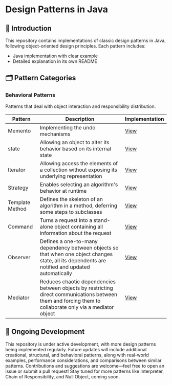 # Design Patterns in Java

## 🌟 Introduction

This repository contains implementations of classic design patterns in Java, following object-oriented design
principles. Each pattern includes:

- Java implementation with clear example
- Detailed explanation in its own README

## 🗂 Pattern Categories

[//]: # (### Creational Patterns)

[//]: # ()

[//]: # (Patterns that deal with object creation mechanisms.)

[//]: # ()

[//]: # (| Pattern                                         | Description                                    | Implementation                      |)

[//]: # (|-------------------------------------------------|------------------------------------------------|-------------------------------------|)

[//]: # (| [Singleton]&#40;creational/singleton&#41;               | Ensures a class has only one instance          | [View]&#40;creational/singleton&#41;        |)

[//]: # (| [Factory Method]&#40;creational/factory-method&#41;     | Creates objects without specifying exact class | [View]&#40;creational/factory-method&#41;   |)

[//]: # (| [Abstract Factory]&#40;creational/abstract-factory&#41; | Creates families of related objects            | [View]&#40;creational/abstract-factory&#41; |)

[//]: # (| [Builder]&#40;creational/builder&#41;                   | Constructs complex objects step by step        | [View]&#40;creational/builder&#41;          |)

[//]: # (| [Prototype]&#40;creational/prototype&#41;               | Creates new objects by cloning prototypes      | [View]&#40;creational/prototype&#41;        |)

[//]: # ()

[//]: # (### Structural Patterns)

[//]: # ()

[//]: # (Patterns that deal with object composition and class relationships.)

[//]: # ()

[//]: # (| Pattern                           | Description                                       | Implementation               |)

[//]: # (|-----------------------------------|---------------------------------------------------|------------------------------|)

[//]: # (| [Adapter]&#40;structural/adapter&#41;     | Bridges incompatible interfaces                   | [View]&#40;structural/adapter&#41;   |)

[//]: # (| [Composite]&#40;structural/composite&#41; | Treats individual and composite objects uniformly | [View]&#40;structural/composite&#41; |)

[//]: # (| [Proxy]&#40;structural/proxy&#41;         | Provides a placeholder for another object         | [View]&#40;structural/proxy&#41;     |)

[//]: # (| [Flyweight]&#40;structural/flyweight&#41; | Shares objects to reduce memory usage             | [View]&#40;structural/flyweight&#41; |)

[//]: # (| [Facade]&#40;structural/facade&#41;       | Provides a simplified interface to a subsystem    | [View]&#40;structural/facade&#41;    |)

[//]: # (| [Bridge]&#40;structural/bridge&#41;       | Separates abstraction from implementation         | [View]&#40;structural/bridge&#41;    |)

### Behavioral Patterns

Patterns that deal with object interaction and responsibility distribution.

| Pattern         | Description                                                                                                                                               | Implementation                                                           |
|-----------------|-----------------------------------------------------------------------------------------------------------------------------------------------------------|--------------------------------------------------------------------------|
| Memento         | Implementing the undo mechanisms                                                                                                                          | [View](src/main/java/design_patterns/behavioral/momento_pattern)         |
| state           | Allowing an object to alter its behavior based on its internal state                                                                                      | [View](src/main/java/design_patterns/behavioral/state_pattern)           |
| Iterator        | Allowing access the elements of a collection without exposing its underlying representation                                                               | [View](src/main/java/design_patterns/behavioral/iterator_pattern)        |                                         
| Strategy        | Enables selecting an algorithm's behavior at runtime                                                                                                      | [View](src/main/java/design_patterns/behavioral/strategy_pattern)        |
| Template Method | Defines the skeleton of an algorithm in a method, deferring some steps to subclasses                                                                      | [View](src/main/java/design_patterns/behavioral/template_method_pattern) |
| Command         | Turns a request into a stand-alone object containing all information about the request                                                                    | [View](src/main/java/design_patterns/behavioral/command_pattern)         |
| Observer        | Defines a one-to-many dependency between objects so that when one object changes state, all its dependents are notified and updated automatically         | [View](src/main/java/design_patterns/behavioral/observer_pattern)        |
| Mediator        | Reduces chaotic dependencies between objects by restricting direct communications between them and forcing them to collaborate only via a mediator object | [View](src/main/java/design_patterns/behavioral/mediator_pattern)        |

## 🚧 Ongoing Development

This repository is under active development, with more design patterns being implemented regularly. Future updates will
include additional creational, structural, and behavioral patterns, along with real-world examples, performance
considerations, and comparisons between similar patterns. Contributions and suggestions are welcome—feel free to open
an issue or submit a pull request! Stay tuned for more patterns like Interpreter, Chain of Responsibility, and Null
Object, coming soon.
